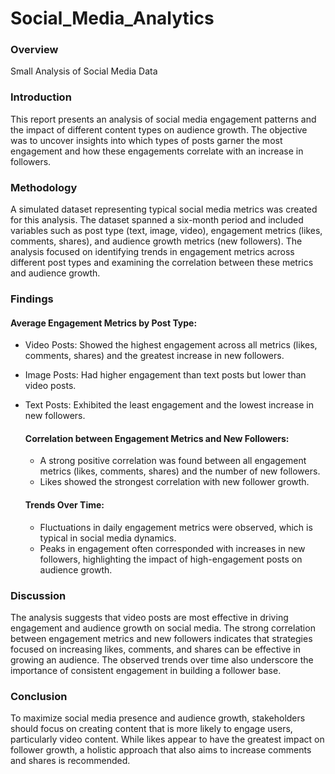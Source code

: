 # Social_Media_Analytics


### Overview

Small Analysis of Social Media Data


### Introduction

This report presents an analysis of social media engagement patterns and the impact of different content types on audience growth. The objective was to uncover insights into which types of posts garner the most engagement and how these engagements correlate with an increase in followers.


### Methodology

A simulated dataset representing typical social media metrics was created for this analysis. The dataset spanned a six-month period and included variables such as post type (text, image, video), engagement metrics (likes, comments, shares), and audience growth metrics (new followers). The analysis focused on identifying trends in engagement metrics across different post types and examining the correlation between these metrics and audience growth.


### Findings

#### Average Engagement Metrics by Post Type:

- Video Posts: Showed the highest engagement across all metrics (likes, comments, shares) and the greatest increase in new followers.
- Image Posts: Had higher engagement than text posts but lower than video posts.
- Text Posts: Exhibited the least engagement and the lowest increase in new followers.

  #### Correlation between Engagement Metrics and New Followers:
    - A strong positive correlation was found between all engagement metrics (likes, comments, shares) and the number of new followers.
    - Likes showed the strongest correlation with new follower growth.

  #### Trends Over Time:
    - Fluctuations in daily engagement metrics were observed, which is typical in social media dynamics.
    - Peaks in engagement often corresponded with increases in new followers, highlighting the impact of high-engagement posts on audience growth.
 

### Discussion

The analysis suggests that video posts are most effective in driving engagement and audience growth on social media. The strong correlation between engagement metrics and new followers indicates that strategies focused on increasing likes, comments, and shares can be effective in growing an audience. The observed trends over time also underscore the importance of consistent engagement in building a follower base.


### Conclusion

To maximize social media presence and audience growth, stakeholders should focus on creating content that is more likely to engage users, particularly video content. While likes appear to have the greatest impact on follower growth, a holistic approach that also aims to increase comments and shares is recommended.
